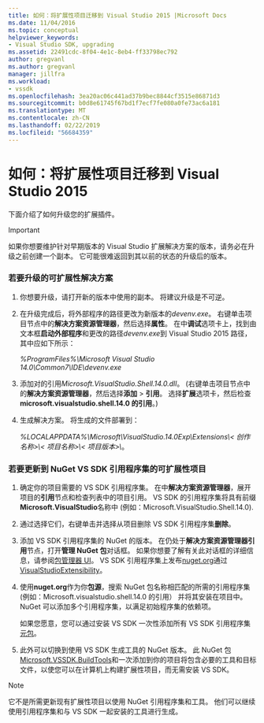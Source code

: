 ```yaml
---
title: 如何：将扩展性项目迁移到 Visual Studio 2015 |Microsoft Docs
ms.date: 11/04/2016
ms.topic: conceptual
helpviewer_keywords:
- Visual Studio SDK, upgrading
ms.assetid: 22491cdc-8f04-4e1c-8eb4-ff33798ec792
author: gregvanl
ms.author: gregvanl
manager: jillfra
ms.workload:
- vssdk
ms.openlocfilehash: 3ea20ac06c441ad37b9bec8844cf3515e86871d3
ms.sourcegitcommit: b0d8e61745f67bd1f7ecf7fe080a0fe73ac6a181
ms.translationtype: MT
ms.contentlocale: zh-CN
ms.lasthandoff: 02/22/2019
ms.locfileid: "56684359"
---
```

# <a name="how-to-migrate-extensibility-projects-to-visual-studio-2015"></a>如何：将扩展性项目迁移到 Visual Studio 2015
下面介绍了如何升级您的扩展插件。

> [!IMPORTANT]
>  如果你想要维护针对早期版本的 Visual Studio 扩展解决方案的版本，请务必在升级之前创建一个副本。 它可能很难返回到其以前的状态的升级后的版本。

### <a name="to-upgrade-an-extensibility-solution"></a>若要升级的可扩展性解决方案

1.  你想要升级，请打开新的版本中使用的副本。 将建议升级是不可逆。

2.  在升级完成后，将外部程序的路径更改为新版本的*devenv.exe*。 右键单击项目节点中的**解决方案资源管理器**，然后选择**属性**。 在中**调试**选项卡上，找到由文本框**启动外部程序**和更改的路径*devenv.exe*到 Visual Studio 2015 路径，其中应如下所示：

     *%ProgramFiles%\Microsoft Visual Studio 14.0\Common7\IDE\devenv.exe*

3.  添加对的引用*Microsoft.VisualStudio.Shell.14.0.dll*。 (右键单击项目节点中的**解决方案资源管理器**，然后选择**添加** > **引用**。 选择**扩展**选项卡，然后检查**microsoft.visualstudio.shell.14.0 的引用**。)

4.  生成解决方案。 将生成的文件部署到：

     *%LOCALAPPDATA%\Microsoft\VisualStudio.14.0Exp\Extensions\\< 创作名称\>\\< 项目名称\>\\< 项目版本\>\\*。

### <a name="to-update-an-extensibility-project-to-nuget-vs-sdk-reference-assemblies"></a>若要更新到 NuGet VS SDK 引用程序集的可扩展性项目

1.  确定你的项目需要的 VS SDK 引用程序集。  在中**解决方案资源管理器**，展开项目的**引用**节点和检查列表中的项目引用。  VS SDK 的引用程序集将具有前缀**Microsoft.VisualStudio**名称中 (例如：Microsoft.VisualStudio.Shell.14.0).

2.  通过选择它们，右键单击并选择从项目删除 VS SDK 引用程序集**删除**。

3.  添加 VS SDK 引用程序集的 NuGet 的版本。  在仍处于**解决方案资源管理器引用**节点，打开**管理 NuGet 包**对话框。  如果你想要了解有关此对话框的详细信息，请参阅[包管理器 UI](/NuGet/Tools/Package-Manager-UI)。 VS SDK 引用程序集上发布[nuget.org](http://www.nuget.org)通过[VisualStudioExtensibility](http://www.nuget.org/profiles/VisualStudioExtensibility)。

4.  使用**nuget.org**作为你**包源**，搜索 NuGet 包名称相匹配的所需的引用程序集 (例如：Microsoft.visualstudio.shell.14.0 的引用） 并将其安装在项目中。  NuGet 可以添加多个引用程序集，以满足初始程序集的依赖项。

     如果您愿意，您可以通过安装 VS SDK 一次性添加所有 VS SDK 引用程序集[元包](http://www.nuget.org/packages/VSSDK_Reference_Assemblies)。

5.  此外可以切换到使用 VS SDK 生成工具的 NuGet 版本。 此 NuGet 包[Microsoft.VSSDK.BuildTools](http://www.nuget.org/packages/Microsoft.VSSDK.BuildTools)和一次添加到你的项目将包含必要的工具和目标文件，以使您可以在计算机上构建扩展性项目，而无需安装 VS SDK。

> [!NOTE]
>  它不是所需更新现有扩展性项目以使用 NuGet 引用程序集和工具。  他们可以继续使用引用程序集和与 VS SDK 一起安装的工具进行生成。